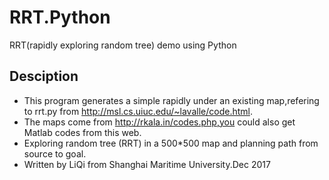 # RRT.Python
RRT(rapidly exploring random tree) demo using Python

## Desciption    
- This program generates a simple rapidly under an existing map,refering to rrt.py from http://msl.cs.uiuc.edu/~lavalle/code.html.  
- The maps come from http://rkala.in/codes.php,you could also get Matlab codes from this web.   
- Exploring random tree (RRT) in a 500*500 map and planning path from source to goal.   
- Written by LiQi from Shanghai Maritime University.Dec 2017

